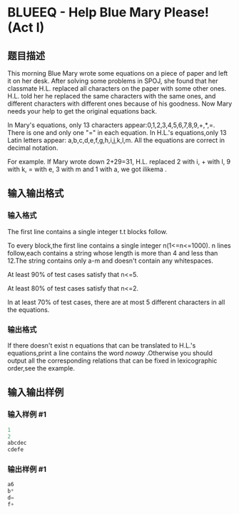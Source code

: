 # BLUEEQ - Help Blue Mary Please! (Act I)

## 题目描述

This morning Blue Mary wrote some equations on a piece of paper and left it on her desk. After solving some problems in SPOJ, she found that her classmate H.L. replaced all characters on the paper with some other ones. H.L. told her he replaced the same characters with the same ones, and different characters with different ones because of his goodness. Now Mary needs your help to get the original equations back.

In Mary's equations, only 13 characters appear:0,1,2,3,4,5,6,7,8,9,+,\*,=. There is one and only one "=" in each equation. In H.L.'s equations,only 13 Latin letters appear: a,b,c,d,e,f,g,h,i,j,k,l,m. All the equations are correct in decimal notation.

For example. If Mary wrote down 2+29=31, H.L. replaced 2 with i, + with l, 9 with k, = with e, 3 with m and 1 with a, we got ilikema .

## 输入输出格式

### 输入格式

The first line contains a single integer t.t blocks follow.

To every block,the first line contains a single integer n(1<=n<=1000). n lines follow,each contains a string whose length is more than 4 and less than 12.The string contains only a-m and doesn't contain any whitespaces.

At least 90% of test cases satisfy that n<=5.

At least 80% of test cases satisfy that n<=2.

In at least 70% of test cases, there are at most 5 different characters in all the equations.

### 输出格式

If there doesn't exist n equations that can be translated to H.L.'s equations,print a line contains the word _noway_ .Otherwise you should output all the corresponding relations that can be fixed in lexicographic order,see the example.

## 输入输出样例

### 输入样例 #1

```cpp
1
2
abcdec
cdefe
```


### 输出样例 #1

```cpp
a6
b*
d=
f+
```


